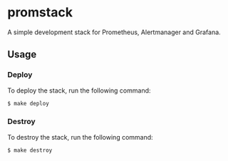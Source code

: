 # promstack
A simple development stack for Prometheus, Alertmanager and Grafana.

## Usage

### Deploy

To deploy the stack, run the following command:

```sh
$ make deploy
```

### Destroy

To destroy the stack, run the following command:

```sh
$ make destroy
```
